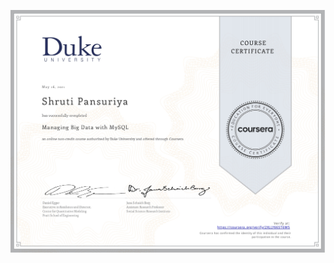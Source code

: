 ![](https://github.com/Shruti8196/SQL/blob/0cbfd94bbf0cd09ed1b234bd9779e4536a6a0b91/Managing_Big_Data_With_MySQL_(Lab%20Exercises)/Coursera%202XLLY66ST6M5_page-0001.jpg)
